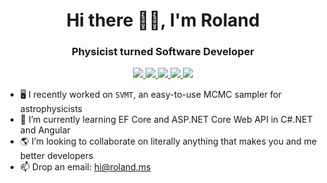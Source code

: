 <h1 align="center">Hi there 🙋‍♂️, I'm Roland</h1>
<h3 align="center">Physicist turned Software Developer</h3>

<p align="center">
  <a href="https://github.com/RolandBraunDev" target="_blank">
    <img src="https://img.shields.io/badge/GitHub-333333?style=for-the-badge&amp;logo=github&logoColor=white">
  </a>
  
  <a href="https://www.nuget.org/profiles/rolandbraun" target="_blank">
    <img src="https://img.shields.io/badge/NuGet-004880?style=for-the-badge&amp;logo=nuget&logoColor=white">
  </a>
  
  <a href="https://linkedin.com/in/roland-braun" target="_blank">
    <img src="https://img.shields.io/badge/LinkedIn-0077B5?style=for-the-badge&logo=linkedin&logoColor=white">
  </a>
  
  <a href="https://rolandbraun.com" target="_blank">
    <img src="https://img.shields.io/badge/Website-512bd4?style=for-the-badge&logo=webpack&logoColor=white">
  </a>
  
  <a href="https://twitter.com/rolandbraundev" target="_blank">
    <img src="https://img.shields.io/badge/Twitter-1DA1F2?style=for-the-badge&amp;logo=twitter&amp;logoColor=white">
  </a>
</p>

<!--
**RolandBraunDev/RolandBraunDev** is a ✨ _special_ ✨ repository because its `README.md` (this file) appears on your GitHub profile.

Here are some ideas to get you started:

- 🔭 I’m currently working on ...
- 🌱 I’m currently learning ...
- 👯 I’m looking to collaborate on ...
- 🤔 I’m looking for help with ...
- 💬 Ask me about ...
- 📫 How to reach me: ...
- 😄 Pronouns: ...
- ⚡ Fun fact: ...
-->
- 🖥 I recently worked on `SVMT`, an easy-to-use MCMC sampler for astrophysicists  
- 🌱 I’m currently learning EF Core and ASP.NET Core Web API in C#.NET and Angular  
- 🌎 I’m looking to collaborate on literally anything that makes you and me better developers  
- 📫 Drop an email: hi@roland.ms  
